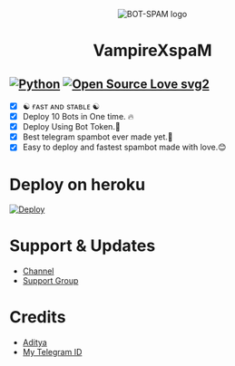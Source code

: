 <p align="center">
  <img src="https://telegra.ph/file/3b7daecab4d814cb18b71.jpg" alt="BOT-SPAM logo">
</p>
<h1 align="center">
  <b>VampireXspaM</b>
</h1>

[![Python](https://img.shields.io/badge/Python-v3.9.7-blue)](https://www.python.org/)
[![Open Source Love svg2](https://badges.frapsoft.com/os/v2/open-source.svg?v=103)](https://github.com/Legendary-Aditya-xD/VampireXspaM)   
----
 
- [x] ☯︎ ғᴀsᴛ ᴀɴᴅ sᴛᴀʙʟᴇ ☯︎
- [x] Deploy 10 Bots in One time. 🔥
- [x] Deploy Using Bot Token.🥳
- [x] Best telegram spambot ever made yet.🎉
- [x] Easy to deploy and fastest spambot made with love.😊

# Deploy on heroku

[![Deploy](https://www.herokucdn.com/deploy/button.svg)](https://heroku.com/deploy?template=https://github.com/Legendary-Aditya-xD/VampireXspaM)


# Support & Updates
* [Channel](https://t.me/chats_forever)
* [Support Group](https://t.me/chats_forever)

# Credits
* [Aditya](https://github.com/Legendary-Aditya-xD)
* [My Telegram ID](https://t.me/toxic_boy_aditya_xd)
